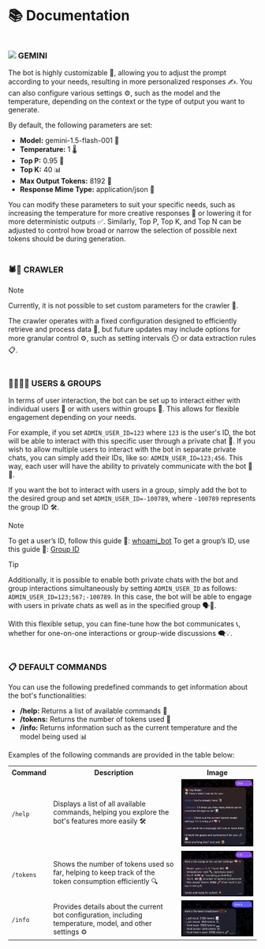<h1 id="documentation"><br/><br/>📚  Documentation</h1>
<h3 id="documentation"><br/><img src="https://uxwing.com/wp-content/themes/uxwing/download/brands-and-social-media/google-gemini-icon.png" width="20">  GEMINI</h3>
<p>
    The bot is highly customizable 🤖, allowing you to adjust the prompt according to your needs, resulting in more personalized responses ✍️. You can also configure various settings ⚙️, such as the model and the temperature, depending on the context or the type of output you want to generate.
</p>
<p>
    By default, the following parameters are set:
</p>
<ul>
    <li><strong>Model:</strong> gemini-1.5-flash-001 🧠</li>
    <li><strong>Temperature:</strong> 1 🌡️</li>
    <li><strong>Top P:</strong> 0.95 🎯</li>
    <li><strong>Top K:</strong> 40 📊</li>
    <li><strong>Max Output Tokens:</strong> 8192 📄</li>
    <li><strong>Response Mime Type:</strong> application/json 📙</li>
</ul>
<p>
    You can modify these parameters to suit your specific needs, such as increasing the temperature for more creative responses 🎨 or lowering it for more deterministic outputs ✅. Similarly, Top P, Top K, and Top N can be adjusted to control how broad or narrow the selection of possible next tokens should be during generation.
</p>

<h3 id="documentation"><br/>🕷️🤖  CRAWLER</h3>

> [!NOTE]  
> Currently, it is not possible to set custom parameters for the crawler 🚧.

<p>
    The crawler operates with a fixed configuration designed to efficiently retrieve and process data 📂, but future updates may include options for more granular control ⚙️, such as setting intervals ⏲️ or data extraction rules 📋.
</p>

<h3 id="documentation"><br/>🧑‍🧑‍🧒‍🧒  USERS & GROUPS</h3>
<p>
    In terms of user interaction, the bot can be set up to interact either with individual users 👤 or with users within groups 👥. This allows for flexible engagement depending on your needs.
</p>
<p>
    For example, if you set <code>ADMIN_USER_ID=123</code> where <code>123</code> is the user's ID, the bot will be able to interact with this specific user through a private chat 💬. If you wish to allow multiple users to interact with the bot in separate private chats, you can simply add their IDs, like so: <code>ADMIN_USER_ID=123;456</code>. This way, each user will have the ability to privately communicate with the bot 👥💬.
</p>
<p>
    If you want the bot to interact with users in a group, simply add the bot to the desired group and set <code>ADMIN_USER_ID=-100789</code>, where <code>-100789</code> represents the group ID 🛠️.
</p>

> [!NOTE]  
> To get a user’s ID, follow this guide 📝: [whoami_bot](https://github.com/Armaggheddon/whoami_bot)
> To get a group’s ID, use this guide 📝: [Group ID](https://stackoverflow.com/a/72649378/8723227)


> [!TIP]
> Additionally, it is possible to enable both private chats with the bot and group interactions simultaneously by setting `ADMIN_USER_ID` as follows: `ADMIN_USER_ID=123;567;-100789`. In this case, the bot will be able to engage with users in private chats as well as in the specified group 🗣️👥.

<p>
    With this flexible setup, you can fine-tune how the bot communicates 📞, whether for one-on-one interactions or group-wide discussions 🗨️💡.
</p>

<h3 id="documentation"><br/>📋 DEFAULT COMMANDS</h3>
<p>
    You can use the following predefined commands to get information about the bot's functionalities:
</p>
<ul>
    <li><strong>/help:</strong> Returns a list of available commands 📜</li>
    <li><strong>/tokens:</strong> Returns the number of tokens used 🔢</li>
    <li><strong>/info:</strong> Returns information such as the current temperature and the model being used 📊</li>
</ul>
<p>
    Examples of the following commands are provided in the table below:
</p>
<table>
<tr>
    <th>Command</th>
    <th>Description</th>
    <th>Image</th>
</tr>
<tr>
    <td><code>/help</code></td>
    <td>Displays a list of all available commands, helping you explore the bot's features more easily 🛠️</td>
    <td><img src="help.png"></td>
</tr>
<tr>
    <td><code>/tokens</code></td>
    <td>Shows the number of tokens used so far, helping to keep track of the token consumption efficiently 🔍</td>
    <td><img src="info.png"></td>
</tr>
<tr>
    <td><code>/info</code></td>
    <td>Provides details about the current bot configuration, including temperature, model, and other settings ⚙️</td>
    <td><img src="tokens.png"></td>
</tr>
</table>
